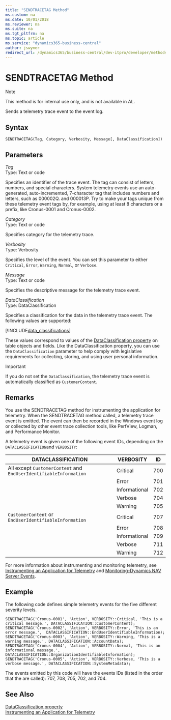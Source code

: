 ```yaml
---
title: "SENDTRACETAG Method"
ms.custom: na
ms.date: 10/01/2018
ms.reviewer: na
ms.suite: na
ms.tgt_pltfrm: na
ms.topic: article
ms.service: "dynamics365-business-central"
author: jswymer
redirect_url: /dynamics365/business-central/dev-itpro/developer/methods-auto/library
---
```


# SENDTRACETAG Method

>[!NOTE]
> This  method is for internal use only, and is not available in AL.

Sends a telemetry trace event to the event log.  
  
## Syntax  
  
```  
SENDTRACETAG(Tag, Category, Verbosity, Message[, DataClassification])  
```  
  
## Parameters  
*Tag*  
Type: Text or code  
  
Specifies an identifier of the trace event. The tag can consist of letters, numbers, and special characters. System telemetry events use an auto-generated, auto-incremented, 7-character tag that includes numbers and letters, such as 000002Q. and 000013P. Try to make your tags unique from these telemetry event tags by, for example, using at least 8 characters or a prefix, like Cronus-0001 and Cronus-0002. 
  
*Category*  
Type: Text or code  
  
Specifies category for the telemetry trace.  
  
*Verbosity*  
Type: Verbosity  
  
Specifies the level of the event. You can set this parameter to either `Critical`, `Error`, `Warning`, `Normal`, or `Verbose`.   
  
*Message*  
Type: Text or code  
  
Specifies the descriptive message for the telemetry trace event. 

*DataClassification*  
Type: DataClassification  
  
Specifies a classification for the data in the telemetry trace event. The following values are supported:

[!INCLUDE[data_classifications](../../includes/data_classifications.md)] 

These values correspond to values of the [DataClassification property](../properties/devenv-dataclassification-property.md) on table objects and fields. Like the DataClassification property, you can use the `DataClassification` parameter to help comply with legislative requirements for collecting, storing, and using user personal information.

> [!IMPORTANT]
> If you do not set the `DataClassification`, the telemetry trace event is automatically classified as `CustomerContent`.

## Remarks 
You use the SENDTRACETAG method for instrumenting the application for telemetry. When the SENDTRACETAG method called, a telemetry trace event is emitted. The event can then be recorded in the Windows event log or collected by other event trace collection tools, like PerfView, Logman, and Performance Monitor. 

A telemetry event is given one of the following event IDs, depending on the `DATACLASSIFICATION`and `VERBOSITY`:

|  DATACLASSIFICATION |  VERBOSITY |  ID  |
|---------------------|------------|------|
|All except `CustomerContent` and `EndUserIdentifiableInformation`|Critical|700|
||Error|701|
||Informational|702|
||Verbose|704|
||Warning|705|
|`CustomerContent` or `EndUserIdentifiableInformation`|Critical|707|
||Error|708|
||Informational|709|
||Verbose|711 |
||Warning|712 |


For more information about instrumenting and monitoring telemetry, see [Instrumenting an Application for Telemetry](../devenv-instrument-application-for-telemetry.md) and [Monitoring-Dynamics NAV Server Events](../../administration/monitor-server-events.md).

## Example 
The following code defines simple telemetry events for the five different severity levels. 
```  
SENDTRACETAG('Cronus-0001', 'Action', VERBOSITY::Critical, 'This is a critical message.', DATACLASSIFICATION::CustomerContent);
SENDTRACETAG('Cronus-0002', 'Action', VERBOSITY::Error, 'This is an error message.',  DATACLASSIFICATION::EndUserIdentifiableInformation);
SENDTRACETAG('Cronus-0003', 'Action', VERBOSITY::Warning, 'This is a warning message.', DATACLASSIFICATION::AccountData);
SENDTRACETAG('Cronus-0004', 'Action', VERBOSITY::Normal, 'This is an informational message.', DATACLASSIFICATION::OrganizationIdentifiableInformation);
SENDTRACETAG('Cronus-0005', 'Action', VERBOSITY::Verbose, 'This is a verbose message.', DATACLASSIFICATION::SystemMetadata);
```  

The events emitted by this code will have the events IDs (listed in the order that the are called): 707, 708, 705, 702, and 704.


## See Also  
[DataClassification property](../properties/devenv-dataclassification-property.md)  
[Instrumenting an Application for Telemetry](../devenv-instrument-application-for-telemetry.md)  